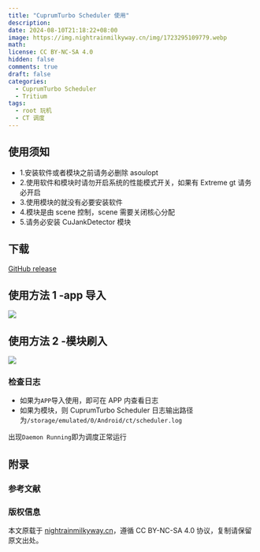 ```yaml
---
title: "CuprumTurbo Scheduler 使用"
description: 
date: 2024-08-10T21:18:22+08:00
image: https://img.nightrainmilkyway.cn/img/1723295109779.webp
math: 
license: CC BY-NC-SA 4.0
hidden: false
comments: true
draft: false
categories:
  - CuprumTurbo Scheduler
  - Tritium
tags:
  - root 玩机
  - CT 调度
---
```

## 使用须知

- 1.安装软件或者模块之前请务必删除 asoulopt
- 2.使用软件和模块时请勿开启系统的性能模式开关，如果有 Extreme gt 请务必开启
- 3.使用模块的就没有必要安装软件
- 4.模块是由 scene 控制，scene 需要关闭核心分配
- 5.请务必安装 CuJankDetector 模块

## 下载

[GitHub release](https://github.com/TimeBreeze/Tritium/releases)

## 使用方法 1 -app 导入
![](https://tritium.nightrainmilkyway.cn/img/ResizedImage_2024-02-11_18-52-03_8500.png)

## 使用方法 2 -模块刷入

![](https://tritium.nightrainmilkyway.cn/img/ResizedImage_2024-02-11_18-42-00_2162.png)

### 检查日志
- 如果为`APP`导入使用，即可在 APP 内查看日志
- 如果为模块，则 CuprumTurbo Scheduler 日志输出路径为`/storage/emulated/0/Android/ct/scheduler.log`

出现`Daemon Running`即为调度正常运行


## 附录

### 参考文献

### 版权信息

本文原载于 [nightrainmilkyway.cn](https://nightrainmilkyway.cn)，遵循 CC BY-NC-SA 4.0 协议，复制请保留原文出处。

